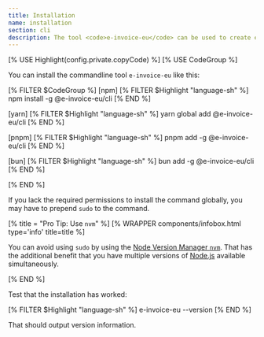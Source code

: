 ```yaml
---
title: Installation
name: installation
section: cli
description: The tool <code>e-invoice-eu</code> can be used to create electronic invoices on the commandline.
---
```


<!--qgoda-no-xgettext-->

[% USE Highlight(config.private.copyCode) %]
[% USE CodeGroup %]

<!--/qgoda-no-xgettext-->

You can install the commandline tool `e-invoice-eu` like this:

<!--qgoda-no-xgettext-->

[% FILTER $CodeGroup %]
[npm]
[% FILTER $Highlight "language-sh" %]
npm install -g @e-invoice-eu/cli
[% END %]

[yarn]
[% FILTER $Highlight "language-sh" %]
yarn global add @e-invoice-eu/cli
[% END %]

[pnpm]
[% FILTER $Highlight "language-sh" %]
pnpm add -g @e-invoice-eu/cli
[% END %]

[bun]
[% FILTER $Highlight "language-sh" %]
bun add -g @e-invoice-eu/cli
[% END %]

[% END %]

<!--/qgoda-no-xgettext-->

If you lack the required permissions to install the command globally,
you may have to prepend `sudo` to the command.

<!--qgoda-no-xgettext-->

[% title = "Pro Tip: Use <code>nvm</code>" %]
[% WRAPPER components/infobox.html
type='info' title=title %]

<!--/qgoda-no-xgettext-->

You can avoid using <code>sudo</code> by using the <a
href="https://github.com/nvm-sh/nvm">Node
Version Manager <code>nvm</code></a>. That has the additional benefit that
you have multiple versions of <a href="https://nodejs.org/">Node.js</a>
available simultaneously.

<!--qgoda-no-xgettext-->

[% END %]

<!--/qgoda-no-xgettext-->

Test that the installation has worked:

[% FILTER $Highlight "language-sh" %]
e-invoice-eu --version
[% END %]

That should output version information.
